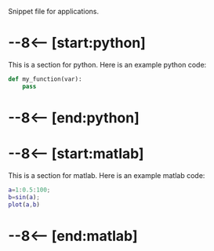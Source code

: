 Snippet file for applications.

# --8<-- [start:python]
This is a section for python. Here is an example python code:
```python title="test.py"
def my_function(var):
    pass
```
# --8<-- [end:python]

# --8<-- [start:matlab]
This is a section for matlab. Here is an example matlab code:
```matlab title="plot.m"
a=1:0.5:100;
b=sin(a);
plot(a,b)
```
# --8<-- [end:matlab]
